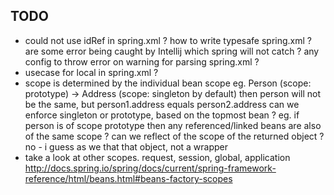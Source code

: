 ## TODO

- could not use idRef in spring.xml ?
  how to write typesafe spring.xml ?
  are some error being caught by Intellij
  which spring will not catch ?
  any config to throw error on warning for parsing spring.xml ?
- usecase for local in spring.xml ?
- scope is determined by the individual bean scope
  eg. Person (scope: prototype) -> Address (scope: singleton by default)
  then person will not be the same, but person1.address equals person2.address
  can we enforce singleton or prototype,  based on the topmost bean ?
  eg. if person is of scope prototype then any referenced/linked beans are also
  of the same scope ?
  can we reflect of the scope of the returned object ?
  no - i guess as we that that object, not a wrapper
- take a look at other scopes. request, session, global, application
  http://docs.spring.io/spring/docs/current/spring-framework-reference/html/beans.html#beans-factory-scopes
